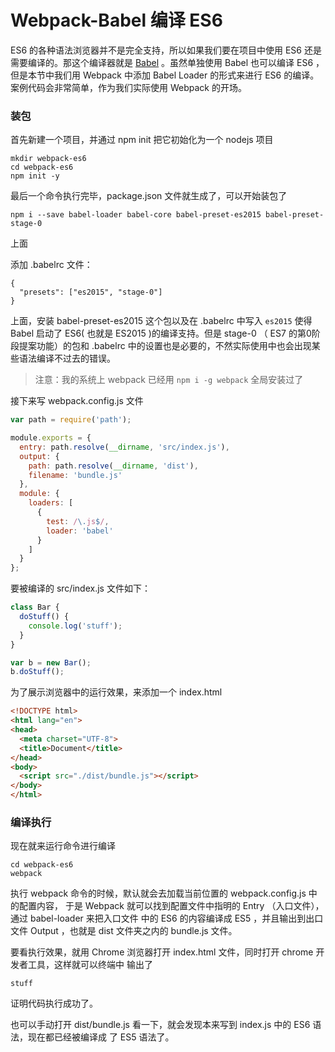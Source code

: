 # Webpack-Babel 编译 ES6

ES6 的各种语法浏览器并不是完全支持，所以如果我们要在项目中使用 ES6 还是需要编译的。那这个编译器就是
[Babel](https://babeljs.io/) 。虽然单独使用 Babel 也可以编译 ES6  ，但是本节中我们用 Webpack 中添加 Babel Loader 的形式来进行 ES6 的编译。案例代码会非常简单，作为我们实际使用 Webpack 的开场。


### 装包

首先新建一个项目，并通过 npm init 把它初始化为一个 nodejs 项目

```
mkdir webpack-es6
cd webpack-es6
npm init -y
```

最后一个命令执行完毕，package.json 文件就生成了，可以开始装包了

```
npm i --save babel-loader babel-core babel-preset-es2015 babel-preset-stage-0
```

上面


添加 .babelrc 文件：

```
{
  "presets": ["es2015", "stage-0"]
}
```

上面，安装 babel-preset-es2015 这个包以及在 .babelrc 中写入 `es2015` 使得 Babel 启动了 ES6( 也就是 ES2015 )的编译支持。但是 stage-0 （ ES7 的第0阶段提案功能）的包和 .babelrc 中的设置也是必要的，不然实际使用中也会出现某些语法编译不过去的错误。


> 注意：我的系统上 webpack 已经用 `npm i -g webpack` 全局安装过了

接下来写 webpack.config.js 文件

```js
var path = require('path');

module.exports = {
  entry: path.resolve(__dirname, 'src/index.js'),
  output: {
    path: path.resolve(__dirname, 'dist'),
    filename: 'bundle.js'
  },
  module: {
    loaders: [
      {
        test: /\.js$/,
        loader: 'babel'
      }
    ]
  }
};
```

要被编译的 src/index.js 文件如下：

```js
class Bar {
  doStuff() {
    console.log('stuff');
  }
}

var b = new Bar();
b.doStuff();
```


为了展示浏览器中的运行效果，来添加一个 index.html

```html
<!DOCTYPE html>
<html lang="en">
<head>
  <meta charset="UTF-8">
  <title>Document</title>
</head>
<body>
  <script src="./dist/bundle.js"></script>
</body>
</html>
```



### 编译执行

现在就来运行命令进行编译

```
cd webpack-es6
webpack
```

执行 webpack 命令的时候，默认就会去加载当前位置的 webpack.config.js 中的配置内容，
于是 Webpack 就可以找到配置文件中指明的 Entry （入口文件），通过 babel-loader 来把入口文件
中的 ES6 的内容编译成 ES5 ，并且输出到出口文件 Output ，也就是 dist 文件夹之内的 bundle.js 文件。


要看执行效果，就用 Chrome 浏览器打开 index.html 文件，同时打开 chrome 开发者工具，这样就可以终端中
输出了

```
stuff
```

证明代码执行成功了。

也可以手动打开 dist/bundle.js 看一下，就会发现本来写到 index.js 中的 ES6 语法，现在都已经被编译成
了 ES5 语法了。
